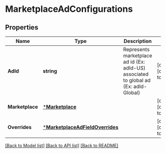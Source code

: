 # MarketplaceAdConfigurations

## Properties
Name | Type | Description | Notes
------------ | ------------- | ------------- | -------------
**AdId** | **string** | Represents marketplace ad id (Ex: adId-US) associated to global ad (Ex: adId-Global) | [optional] [default to null]
**Marketplace** | [***Marketplace**](Marketplace.md) |  | [optional] [default to null]
**Overrides** | [***MarketplaceAdFieldOverrides**](MarketplaceAdFieldOverrides.md) |  | [optional] [default to null]

[[Back to Model list]](../README.md#documentation-for-models) [[Back to API list]](../README.md#documentation-for-api-endpoints) [[Back to README]](../README.md)

